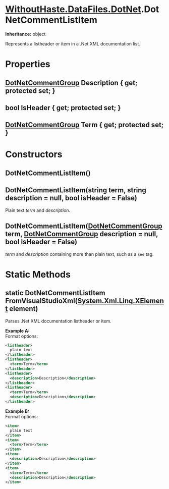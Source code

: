 # [WithoutHaste.DataFiles.DotNet](TableOfContents.WithoutHaste.DataFiles.DotNet.md).DotNetCommentListItem

**Inheritance:** object  

Represents a listheader or item in a .Net XML documentation list.  

# Properties

## [DotNetCommentGroup](WithoutHaste.DataFiles.DotNet.DotNetCommentGroup.md) Description { get; protected set; }

## bool IsHeader { get; protected set; }

## [DotNetCommentGroup](WithoutHaste.DataFiles.DotNet.DotNetCommentGroup.md) Term { get; protected set; }

# Constructors

## DotNetCommentListItem()

## DotNetCommentListItem(string term, string description = null, bool isHeader = False)

Plain text _term_ and _description_.  

## DotNetCommentListItem([DotNetCommentGroup](WithoutHaste.DataFiles.DotNet.DotNetCommentGroup.md) term, [DotNetCommentGroup](WithoutHaste.DataFiles.DotNet.DotNetCommentGroup.md) description = null, bool isHeader = False)

_term_ and _description_ containing more than plain text, such as a `see` tag.  

# Static Methods

## static DotNetCommentListItem FromVisualStudioXml([System.Xml.Linq.XElement](https://docs.microsoft.com/en-us/dotnet/api/system.xml.linq.xelement) element)

Parses .Net XML documentation listheader or item.  

**Example A:**  
Format options:
```xml
<listheader>
  plain text
</listheader>
<listheader>
  <term>Term</term>
</listheader>
<listheader>
  <description>Description</description>
</listheader>
<listheader>
  <term>Term</term>
  <description>Description</description>
</listheader>
```  

**Example B:**  
Format options:
```xml
<item>
  plain text
</item>
<item>
  <term>Term</term>
</item>
<item>
  <description>Description</description>
</item>
<item>
  <term>Term</term>
  <description>Description</description>
</item>
```  

